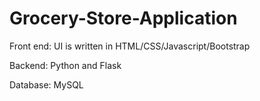 # Grocery-Store-Application

Front end: UI is written in HTML/CSS/Javascript/Bootstrap

Backend: Python and Flask

Database: MySQL
